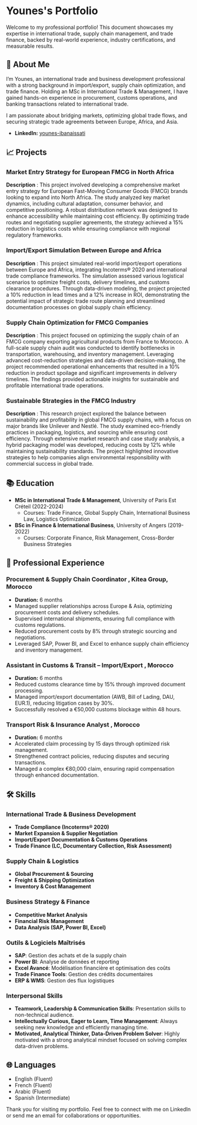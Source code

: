 # Younes's Portfolio

Welcome to my professional portfolio! This document showcases my expertise in international trade, supply chain management, and trade finance, backed by real-world experience, industry certifications, and measurable results.

## 🙋 About Me

I’m Younes, an international trade and business development professional with a strong background in import/export, supply chain optimization, and trade finance. Holding an MSc in International Trade & Management, I have gained hands-on experience in procurement, customs operations, and banking transactions related to international trade.

I am passionate about bridging markets, optimizing global trade flows, and securing strategic trade agreements between Europe, Africa, and Asia.

- **LinkedIn:** [younes-ibanaissati](https://linkedin.com/in/younes-ibanaissati)

## 📈 Projects

### Market Entry Strategy for European FMCG in North Africa

**Description** : This project involved developing a comprehensive market entry strategy for European Fast-Moving Consumer Goods (FMCG) brands looking to expand into North Africa. The study analyzed key market dynamics, including cultural adaptation, consumer behavior, and competitive positioning. A robust distribution network was designed to enhance accessibility while maintaining cost efficiency. By optimizing trade routes and negotiating supplier agreements, the strategy achieved a 15% reduction in logistics costs while ensuring compliance with regional regulatory frameworks.

### Import/Export Simulation Between Europe and Africa

**Description** : This project simulated real-world import/export operations between Europe and Africa, integrating Incoterms® 2020 and international trade compliance frameworks. The simulation assessed various logistical scenarios to optimize freight costs, delivery timelines, and customs clearance procedures. Through data-driven modeling, the project projected a 10% reduction in lead times and a 12% increase in ROI, demonstrating the potential impact of strategic trade route planning and streamlined documentation processes on global supply chain efficiency.

### Supply Chain Optimization for FMCG Companies

**Description** : This project focused on optimizing the supply chain of an FMCG company exporting agricultural products from France to Morocco. A full-scale supply chain audit was conducted to identify bottlenecks in transportation, warehousing, and inventory management. Leveraging advanced cost-reduction strategies and data-driven decision-making, the project recommended operational enhancements that resulted in a 10% reduction in product spoilage and significant improvements in delivery timelines. The findings provided actionable insights for sustainable and profitable international trade operations.

### Sustainable Strategies in the FMCG Industry

**Description** : This research project explored the balance between sustainability and profitability in global FMCG supply chains, with a focus on major brands like Unilever and Nestlé. The study examined eco-friendly practices in packaging, logistics, and sourcing while ensuring cost efficiency. Through extensive market research and case study analysis, a hybrid packaging model was developed, reducing costs by 12% while maintaining sustainability standards. The project highlighted innovative strategies to help companies align environmental responsibility with commercial success in global trade.

## 📚 Education

- **MSc in International Trade & Management**, University of Paris Est Créteil (2022-2024)
    - Courses: Trade Finance, Global Supply Chain, International Business Law, Logistics Optimization
- **BSc in Finance & International Business**, University of Angers (2019-2022)
    - Courses: Corporate Finance, Risk Management, Cross-Border Business Strategies

## 💼 Professional Experience

### Procurement & Supply Chain Coordinator , Kitea Group, Morocco

- **Duration:** 6 months
- Managed supplier relationships across Europe & Asia, optimizing procurement costs and delivery schedules.
- Supervised international shipments, ensuring full compliance with customs regulations.
- Reduced procurement costs by 8% through strategic sourcing and negotiations.
- Leveraged SAP, Power BI, and Excel to enhance supply chain efficiency and inventory management.

### Assistant in Customs & Transit – Import/Export  , Morocco

- **Duration:** 6 months
- Reduced customs clearance time by 15% through improved document processing.
- Managed import/export documentation (AWB, Bill of Lading, DAU, EUR.1), reducing litigation cases by 30%.
- Successfully resolved a €50,000 customs blockage within 48 hours.

### Transport Risk & Insurance Analyst , Morocco

- **Duration:** 6 months
- Accelerated claim processing by 15 days through optimized risk management.
- Strengthened contract policies, reducing disputes and securing transactions.
- Managed a complex €80,000 claim, ensuring rapid compensation through enhanced documentation.

## 🛠 Skills

### International Trade & Business Development

- **Trade Compliance (Incoterms® 2020)**
- **Market Expansion & Supplier Negotiation**
- **Import/Export Documentation & Customs Operations**
- **Trade Finance (LC, Documentary Collection, Risk Assessment)**

### Supply Chain & Logistics

- **Global Procurement & Sourcing**
- **Freight & Shipping Optimization**
- **Inventory & Cost Management**

### Business Strategy & Finance

- **Competitive Market Analysis**
- **Financial Risk Management**
- **Data Analysis (SAP, Power BI, Excel)**

### Outils & Logiciels Maîtrisés

- **SAP**: Gestion des achats et de la supply chain
- **Power BI**: Analyse de données et reporting
- **Excel Avancé**: Modélisation financière et optimisation des coûts
- **Trade Finance Tools**: Gestion des crédits documentaires
- **ERP & WMS**: Gestion des flux logistiques

### Interpersonal Skills

- **Teamwork, Leadership & Communication Skills**: Presentation skills to non-technical audience.
- **Intellectually Curious, Eager to Learn, Time Management**: Always seeking new knowledge and efficiently managing time.
- **Motivated, Analytical Thinker, Data-Driven Problem Solver**: Highly motivated with a strong analytical mindset focused on solving complex data-driven problems.

## 🌐 Languages

- English (Fluent)
- French (Fluent)
- Arabic (Fluent)
- Spanish (Intermediate)

Thank you for visiting my portfolio. Feel free to connect with me on LinkedIn or send me an email for collaborations or opportunities.
